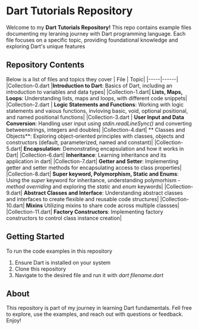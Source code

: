 # Dart Tutorials Repository
Welcome to my **Dart Tutorials Repository!** This repo contains example files documenting my leraning journey with Dart programming language. Each file focuses on a specific topic, providing foundational knowledge and exploring Dart's unique features

## Repository Contents
Below is a list of files and topics they cover
| File | Topic|
|-----|------|
|Collection-0.dart  |**Introduction to Dart**: Basics of Dart, including an introduction to variables and data types|
|Collection-1.dart| **Lists, Maps, Loops**: Understanding lists, maps and loops, with different code snippets|
|Collection-2.dart | **Logic Statements and Functions**: Working with logic statements and vaious functions, invloving basic, void, optional positional, and named positional functions|
|Collection-3.dart | **User Input and Data Conversion**: Handling user input using *stdin.readLineSync()* and converting betweenstrings, integers and doubles|
|Collection-4.dart| ** Classes and Objects**: Exploring object-oriented principles with classes, objects and constructors (default, parameterized, named  and constant)|
|Collection-5.dart| **Encapsulation**: Demonstrating encapsulation and how it works in Dart|
|Collection-6.dart| **Inheritance**: Learning inheritance and its application in dart|
|Collection-7.dart| **Getter and Setter**: Implementing getter and setter methods for encapsulating access to class properties|
|Collection-8.dart| **Super keyword, Polymorphism, Static and Enums**: Using the *super* keyword for inheritance, understanding polymorhism - *method overriding* and exploring the *static* and *enum* keywords|
|Collection-9.dart| **Abstract Classes and Interface**: Understanding abstract classes and interfaces to create flexible and reusable code structures|
|Collection-10.dart| **Mixins** Utilizing mixins to share code across multiple classses|
|Collection-11.dart| **Factory Constructors**: Implementing factory constructors to control class instance creation|

## Getting Started
To run the code examples in this repository
1. Ensure Dart is installed on your system
2. Clone this repository
3. Navigate to the desired file and run it with *dart filename.dart*

## About 
This repository is part of my journey in learning Dart fundamentals. Fell free to explore, use the examples, and reach out with questions or feedback. Enjoy!

